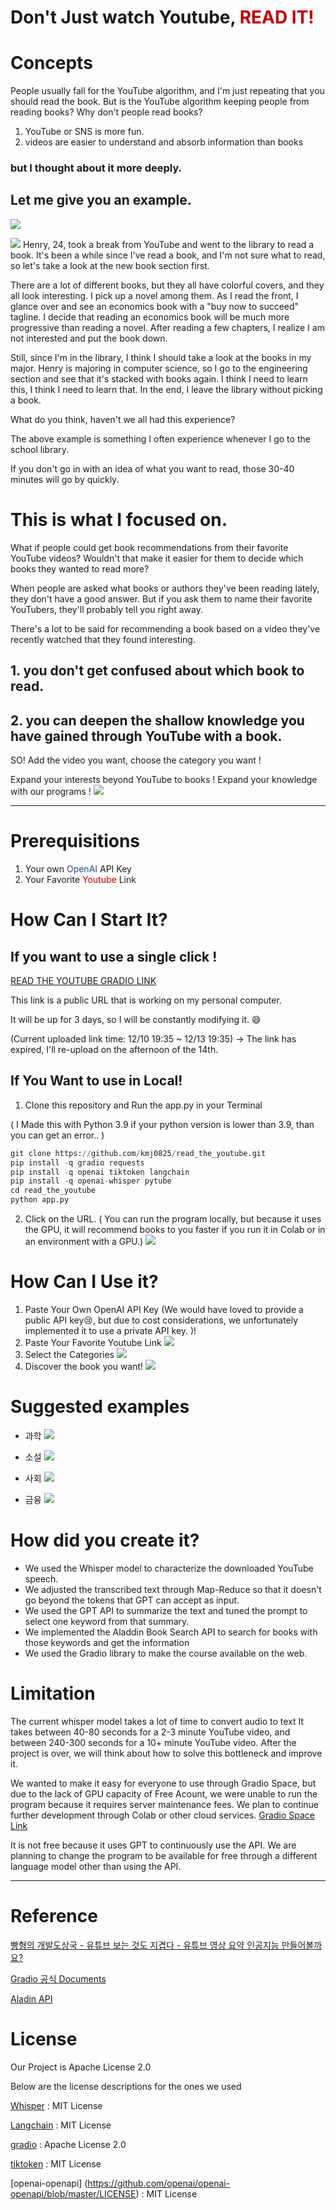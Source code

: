 # Don't Just watch Youtube, <font color="#c00000">READ IT!</font>
# Concepts 
People usually fall for the YouTube algorithm, and I'm just repeating that you should read the book. 
But is the YouTube algorithm keeping people from reading books? 
Why don't people read books? 

1. YouTube or SNS is more fun. 
2. videos are easier to understand and absorb information than books 

### but I thought about it more deeply. 

## Let me give you an example. 
![](https://i.imgur.com/D3VFRDW.jpg)

![](https://i.imgur.com/OXcj9CS.png)
Henry, 24, took a break from YouTube and went to the library to read a book. It's been a while since I've read a book, and I'm not sure what to read, so let's take a look at the new book section first. 

There are a lot of different books, but they all have colorful covers, and they all look interesting. I pick up a novel among them. As I read the front, I glance over and see an economics book with a "buy now to succeed" tagline. I decide that reading an economics book will be much more progressive than reading a novel. After reading a few chapters, I realize I am not interested and put the book down. 

Still, since I'm in the library, I think I should take a look at the books in my major. Henry is majoring in computer science, so I go to the engineering section and see that it's stacked with books again. I think I need to learn this, I think I need to learn that. In the end, I leave the library without picking a book.

What do you think, haven't we all had this experience? 

The above example is something I often experience whenever I go to the school library.

If you don't go in with an idea of what you want to read, those 30-40 minutes will go by quickly.


# This is what I focused on. 


What if people could get book recommendations from their favorite YouTube videos?
Wouldn't that make it easier for them to decide which books they wanted to read more? 
 
When people are asked what books or authors they've been reading lately, they don't have a good answer. But if you ask them to name their favorite YouTubers, they'll probably tell you right away. 

There's a lot to be said for recommending a book based on a video they've recently watched that they found interesting.

## 1. you don't get confused about which book to read.
## 2. you can deepen the shallow knowledge you have gained through YouTube with a book. 

SO! Add the video you want, choose the category you want !

Expand your interests beyond YouTube to books !
Expand your knowledge with our programs !
![](https://i.imgur.com/vInRAva.png)
- - - 

# Prerequisitions 
1. Your own <font color="#1f497d">OpenAI</font> API Key 
2. Your Favorite <font color="#c00000">Youtube</font> Link

# How Can I Start It?  
## If you want to use a single click ! 
[READ THE YOUTUBE GRADIO LINK](https://8d07a9368ff0146472.gradio.live)

This link is a public URL that is working on my personal computer. 

It will be up for 3 days, so I will be constantly modifying it. 😄

(Current uploaded link time: 12/10 19:35 ~ 12/13 19:35) -> The link has expired, I'll re-upload on the afternoon of the 14th.


## If You Want to use in Local! 
1. Clone this repository and Run the app.py in your Terminal

( I Made this with Python 3.9 if your python version is lower than 3.9, than you can get an error.. )
```python
git clone https://github.com/kmj0825/read_the_youtube.git
pip install -q gradio requests
pip install -q openai tiktoken langchain
pip install -q openai-whisper pytube
cd read_the_youtube 
python app.py    
```
2. Click on the URL. 
   ( You can run the program locally, but because it uses the GPU, it will recommend books to you faster if you run it in Colab or in an environment with a GPU.)
![](https://i.imgur.com/KxlyigP.png)

# How Can I Use it? 
1.  Paste Your Own OpenAI API Key 
   (We would have loved to provide a public API key😢, but due to cost considerations, we unfortunately implemented it to use a private API key. )!
2. Paste Your Favorite Youtube Link
![](https://i.imgur.com/p0Rasiy.png)
3. Select the Categories
![](https://i.imgur.com/ZiWbTN0.png)
4. Discover the book you want!
![](https://i.imgur.com/gqHY8Ix.png)

# Suggested examples

- 과학
![](https://i.imgur.com/JkTk63d.png)

- 소설 
![](https://i.imgur.com/1xIkmAq.png)

- 사회
![](https://i.imgur.com/pqfFTmy.png)

- 금융 
![](https://i.imgur.com/bakSf8A.png)

# How did you create it? 
- We used the Whisper model to characterize the downloaded YouTube speech.
- We adjusted the transcribed text through Map-Reduce so that it doesn't go beyond the tokens that GPT can accept as input.
- We used the GPT API to summarize the text and tuned the prompt to select one keyword from that summary. 
- We implemented the Aladdin Book Search API to search for books with those keywords and get the information 
- We used the Gradio library to make the course available on the web.

# Limitation 
The current whisper model takes a lot of time to convert audio to text
It takes between 40-80 seconds for a 2-3 minute YouTube video, and between 240-300 seconds for a 10+ minute YouTube video. 
After the project is over, we will think about how to solve this bottleneck and improve it.

We wanted to make it easy for everyone to use through Gradio Space, but due to the lack of GPU capacity of Free Acount, we were unable to run the program because it requires server maintenance fees. 
We plan to continue further development through Colab or other cloud services. 
[Gradio Space Link](https://huggingface.co/spaces/raphael825/read_the_youtube)

It is not free because it uses GPT to continuously use the API.
We are planning to change the program to be available for free through a different language model other than using the API.
- - -
# Reference 
[빵형의 개발도상국 - 유튜브 보는 것도 지겹다 - 유튜브 영상 요약 인공지능 만들어볼까요?](https://www.youtube.com/watch?v=g77Ob5_hPKE)


[Gradio 공식 Documents](https://www.gradio.app/docs)


[Aladin API](https://docs.google.com/document/d/1mX-WxuoGs8Hy-QalhHcvuV17n50uGI2Sg_GHofgiePE/edit)

# License 
Our Project is Apache License 2.0 

Below are the license descriptions for the ones we used

[Whisper](https://github.com/openai/whisper/blob/main/LICENSE) : MIT License 

[Langchain](https://github.com/langchain-ai/langchain/blob/master/LICENSE) : MIT License

[gradio](https://github.com/gradio-app/gradio/blob/main/LICENSEv) : Apache License 2.0

[tiktoken](https://github.com/openai/tiktoken/blob/main/LICENSE) : MIT License 

[openai-openapi] (https://github.com/openai/openai-openapi/blob/master/LICENSE) : MIT License 

